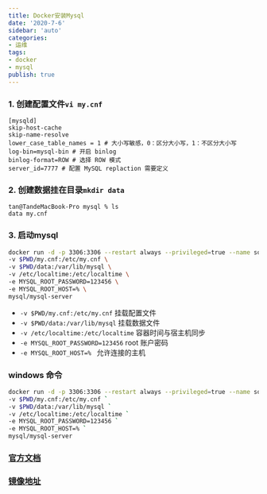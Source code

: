 ```yaml
---
title: Docker安装Mysql
date: '2020-7-6'
sidebar: 'auto'
categories:
- 运维
tags:
- docker
- mysql
publish: true
---
```


### 1. 创建配置文件`vi my.cnf`
```
[mysqld]
skip-host-cache
skip-name-resolve
lower_case_table_names = 1 # 大小写敏感，0：区分大小写，1：不区分大小写
log-bin=mysql-bin # 开启 binlog
binlog-format=ROW # 选择 ROW 模式
server_id=7777 # 配置 MySQL replaction 需要定义
```

### 2. 创建数据挂在目录`mkdir data`
```
tan@TandeMacBook-Pro mysql % ls
data my.cnf
```

### 3. 启动mysql
```bash
docker run -d -p 3306:3306 --restart always --privileged=true --name some-mysql \
-v $PWD/my.cnf:/etc/my.cnf \
-v $PWD/data:/var/lib/mysql \
-v /etc/localtime:/etc/localtime \
-e MYSQL_ROOT_PASSWORD=123456 \
-e MYSQL_ROOT_HOST=% \
mysql/mysql-server
```
* `-v $PWD/my.cnf:/etc/my.cnf` 挂载配置文件
* `-v $PWD/data:/var/lib/mysql` 挂载数据文件
* `-v /etc/localtime:/etc/localtime` 容器时间与宿主机同步
* `-e MYSQL_ROOT_PASSWORD=123456` root 账户密码
* `-e MYSQL_ROOT_HOST=% ` 允许连接的主机

### windows 命令
```bash
docker run -d -p 3306:3306 --restart always --privileged=true --name some-mysql `
-v $PWD/my.cnf:/etc/my.cnf `
-v $PWD/data:/var/lib/mysql `
-v /etc/localtime:/etc/localtime `
-e MYSQL_ROOT_PASSWORD=123456 `
-e MYSQL_ROOT_HOST=% `
mysql/mysql-server
```

### [官方文档](https://dev.mysql.com/doc/refman/8.0/en/docker-mysql-more-topics.html#docker-persisting-data-configuration)

### [镜像地址](https://hub.docker.com/r/mysql/mysql-server)